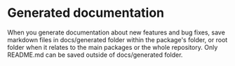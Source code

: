 # Generated documentation

When you generate documentation about new features and bug fixes, save markdown files in docs/generated folder within the package's folder, or root folder when it relates to the main packages or the whole repository. Only README.md can be saved outside of docs/generated folder.
